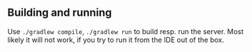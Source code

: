 ## Building and running

Use `./gradlew compile`, `./gradlew run` to build resp. run the server.
Most likely it will not work, if you try to run it from the IDE out of the box.
